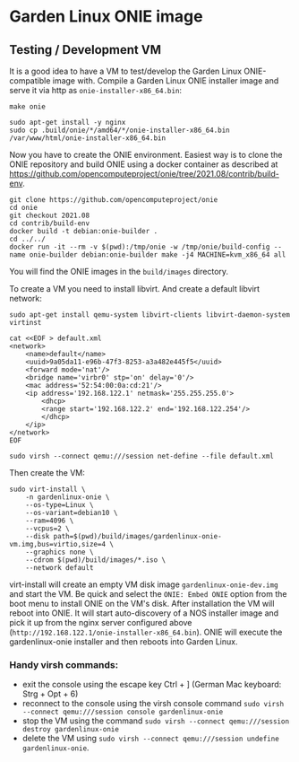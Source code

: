 Garden Linux ONIE image
=======================

Testing / Development VM
------------------------
It is a good idea to have a VM to test/develop the Garden Linux ONIE-compatible image with.
Compile a Garden Linux ONIE installer image and serve it via http as `onie-installer-x86_64.bin`:

    make onie

    sudo apt-get install -y nginx
    sudo cp .build/onie/*/amd64/*/onie-installer-x86_64.bin /var/www/html/onie-installer-x86_64.bin


Now you have to create the ONIE environment. Easiest way is to clone the ONIE repository and build ONIE using a docker container as described at https://github.com/opencomputeproject/onie/tree/2021.08/contrib/build-env.

    git clone https://github.com/opencomputeproject/onie
    cd onie
    git checkout 2021.08
    cd contrib/build-env
    docker build -t debian:onie-builder .
    cd ../../
    docker run -it --rm -v $(pwd):/tmp/onie -w /tmp/onie/build-config --name onie-builder debian:onie-builder make -j4 MACHINE=kvm_x86_64 all

You will find the ONIE images in the `build/images` directory.

To create a VM you need to install libvirt. And create a default libvirt network:

    sudo apt-get install qemu-system libvirt-clients libvirt-daemon-system virtinst
    
    cat <<EOF > default.xml
    <network>
        <name>default</name>
        <uuid>9a05da11-e96b-47f3-8253-a3a482e445f5</uuid>
        <forward mode='nat'/>
        <bridge name='virbr0' stp='on' delay='0'/>
        <mac address='52:54:00:0a:cd:21'/>
        <ip address='192.168.122.1' netmask='255.255.255.0'>
            <dhcp>
            <range start='192.168.122.2' end='192.168.122.254'/>
            </dhcp>
        </ip>
    </network>
    EOF

    sudo virsh --connect qemu:///session net-define --file default.xml

Then create the VM:
    
    sudo virt-install \
        -n gardenlinux-onie \
        --os-type=Linux \
        --os-variant=debian10 \
        --ram=4096 \
        --vcpus=2 \
        --disk path=$(pwd)/build/images/gardenlinux-onie-vm.img,bus=virtio,size=4 \
        --graphics none \
        --cdrom $(pwd)/build/images/*.iso \
        --network default

virt-install will create an empty VM disk image `gardenlinux-onie-dev.img` and start the VM. Be quick and select the `ONIE: Embed ONIE` option from the boot menu to install ONIE on the VM's disk.
After installation the VM will reboot into ONIE. It will start auto-discovery of a NOS installer image and pick it up from the nginx server configured above (`http://192.168.122.1/onie-installer-x86_64.bin`). ONIE will execute the gardenlinux-onie installer and then reboots into Garden Linux.


### Handy virsh commands:

* exit the console using the escape key Ctrl + ] (German Mac keyboard: Strg + Opt + 6)
* reconnect to the console using the virsh console command `sudo virsh --connect qemu:///session console gardenlinux-onie`
* stop the VM using the command `sudo virsh --connect qemu:///session destroy gardenlinux-onie`
* delete the VM using `sudo virsh --connect qemu:///session undefine gardenlinux-onie`.
